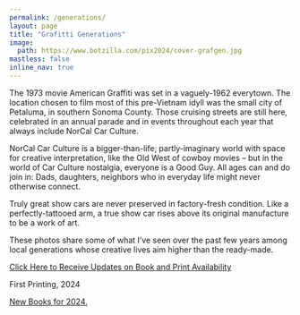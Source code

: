 ```yaml
---
permalink: /generations/
layout: page
title: "Grafitti Generations"
image:
  path: https://www.botzilla.com/pix2024/cover-grafgen.jpg
mastless: false
inline_nav: true
---
```


The 1973 movie American Graffiti was set in a vaguely-1962 everytown. The location chosen to film most of this pre-Vietnam idyll was the small city of Petaluma, in southern Sonoma County. Those cruising streets are still here, celebrated in an annual parade and in events throughout each year that always include NorCal Car Culture.

NorCal Car Culture is a bigger-than-life, partly-imaginary world with space for creative interpretation, like the Old West of cowboy movies – but in the world of Car Culture nostalgia, everyone is a Good Guy. All ages can and do join in: Dads, daughters, neighbors who in everyday life might never otherwise connect.

Truly great show cars are never preserved in factory-fresh condition. Like a perfectly-tattooed arm, a true show car rises above its original manufacture to be a work of art.

These photos share some of what I’ve seen over the past few years among local generations whose creative lives aim higher than the ready-made.

<a class="btn btn--info btn--large" href="mailto:kevin+books@vumondo.com?subject=Please%20Keep%20Me%20Updated%20about%20%22Grafitti%20Generations%22a=&body=Let%20me%20know%20about%20updates%20on%20sale%20and%20availability%20of%20your%20book%20%22Grafitti%20Generations.%22%0A%0AThanks%21">Click Here to Receive Updates on Book and Print Availability</a>

First Printing, 2024<!-- <br/>ISBN: 9798881455224 -->

<a href="{{ site.url }}/book24">New Books for 2024.</a>

<!-- <div class="btn btn--success btn--x-large">Blah</div> -->

<!-- <figure class="align-center">
<img src="https://www.botzilla.com/pix2022/havana2017/bjorke_Cuba_KBXP7766.jpg">
<figcaption>North Wind on the <i>Malecón</i></figcaption>
</figure>

<a href="{{ site.url }}/page/Havana-Caged-Bouquet.html">Selected photos from this project</a> -->
